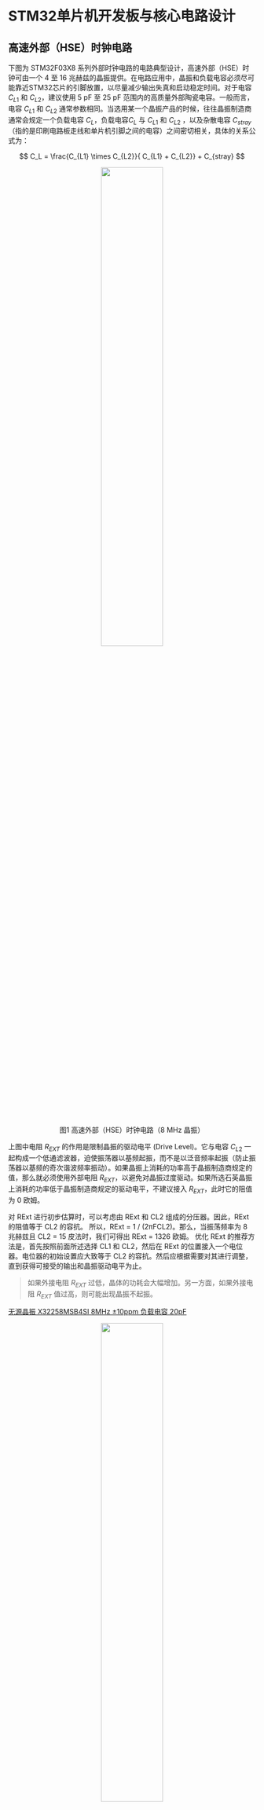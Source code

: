 # STM32单片机开发板与核心电路设计


## 高速外部（HSE）时钟电路

下图为 STM32F03X8 系列外部时钟电路的电路典型设计，高速外部（HSE）时钟可由一个 4 至 16 兆赫兹的晶振提供。在电路应用中，晶振和负载电容必须尽可能靠近STM32芯片的引脚放置，以尽量减少输出失真和启动稳定时间。对于电容 $C_{L1}$ 和 $C_{L2}$，建议使用 5 pF 至 25 pF 范围内的高质量外部陶瓷电容。一般而言，电容 $C_{L1}$ 和 $C_{L2}$ 通常参数相同。当选用某一个晶振产品的时候，往往晶振制造商通常会规定一个负载电容 $C_{L}$，负载电容$C_{L}$ 与 $C_{L1}$ 和 $C_{L2}$ ，以及杂散电容 $C_{stray}$ （指的是印刷电路板走线和单片机引脚之间的电容）之间密切相关，具体的关系公式为：

$$
C_L = \frac{C_{L1} \times C_{L2}}{ C_{L1} + C_{L2}} + C_{stray}
$$


<div style="text-align: center;">
    <img src="./_asset/typical_application_with_an_8Mhz_crystal.png" width="50%">
</div>
<center><span>图1</span> 高速外部（HSE）时钟电路（8 MHz 晶振）</center>


上图中电阻 $R_{EXT}$ 的作用是限制晶振的驱动电平 (Drive Level)。它与电容 $C_{L2}$ 一起构成一个低通滤波器，迫使振荡器以基频起振，而不是以泛音频率起振（防止振荡器以基频的奇次谐波频率振动）。如果晶振上消耗的功率高于晶振制造商规定的值，那么就必须使用外部电阻 $R_{EXT}$，以避免对晶振过度驱动。如果所选石英晶振上消耗的功率低于晶振制造商规定的驱动电平，不建议接入 $R_{EXT}$，此时它的阻值为 0 欧姆。

对 RExt 进行初步估算时，可以考虑由 RExt 和 CL2 组成的分压器。因此，RExt 的阻值等于 CL2 的容抗。
所以，RExt = 1 / (2πFCL2)。那么，当振荡频率为 8 兆赫兹且 CL2 = 15 皮法时，我们可得出 RExt = 1326 欧姆。
优化 RExt 的推荐方法是，首先按照前面所述选择 CL1 和 CL2，然后在 RExt 的位置接入一个电位器。电位器的初始设置应大致等于 CL2 的容抗。然后应根据需要对其进行调整，直到获得可接受的输出和晶振驱动电平为止。



> 如果外接电阻 $R_{EXT}$ 过低，晶体的功耗会大幅增加。另一方面，如果外接电阻 $R_{EXT}$ 值过高，则可能出现晶振不起振。

[无源晶振 X32258MSB4SI 8MHz ±10ppm 负载电容	20pF](https://item.szlcsc.com/2777871.html?spm=sc.ols.yqj.it-45___sc.hm.hd.dd&lcsc_vid=EQVdAgAFFFMLUAIFTgULUFdWQVELVlVQT1QLVwFeElgxVlNSQVFXV1BWRFhfUTtW)


<div style="text-align: center;">
    <img src="./_asset/HSE_oscillator_characteristics.png" width="50%">
</div>
<center><span>图2</span> STM32F103X8系列单片机高速外部（HSE）振荡器特性</center>

<br>
<br>
<br>

<div style="text-align: center;">
    <img src="./_asset/HSE_oscillator_product_spec.png" width="50%">
</div>
<center><span>图3</span> 8MHz 无源晶振 X32258MSB4SI 产品参数 </center>


从理论上讲，为了使得晶体振荡器起振并达到稳定状态，振荡器（晶振）电路必须提供足够的增益，以补偿环路损耗，并为振荡的建立提供能量。当振荡变得稳定时，提供给振荡器的功率与它在环路中耗散的功率是相等的。实际上，由于无源元器件参数值存在公差，且这些元件值依赖于环境参数（如温度），振荡器增益与振荡环路临界增益之间的比值不能仅仅略大于 1。否则会导致振荡器的启动时间过长，甚至会使振荡器无法启动。在 STM32F103x8 系列单片机参数手册中，振荡器跨导参数 $g_m$ 一般会直接给出，为了使得外部时钟晶振能够快速起振并达到稳定状态，通常需要增益裕度比 $gain_{margin}$ 大于 5。增益裕度比 $gain_{margin}$ 的定义为：

$$
gain_{margin} = {g_m} / {g_{mcrit}}
$$

其中：
- $g_m$ 是 STM32F103x8 数据手册中指定的振荡器跨导，如图2所示，高速外部（HSE）振荡器的跨导最小为 25 mA/V。
- $g_{mcrit}$ 为维持稳定振荡所需的最小跨导。$g_{mcrit}$ 是根据振荡环路中无源元件的参数计算得出的，具体计算方式为：$g_{mcrit} = 4 \times R_{ESR} \times (2 \pi f)^2 \times (C_0 + C_L)^2$


已知 $R_{ESR} = 150~\Omega$，$f = 8 \times 10^6$ Hz，$C_0 = 3 \times 10^{-12}$ F，$C_L = 20 \times 10^{-12}$ F，其振荡回路最大临界跨导参数（oscillation loop maximum critical transconductance parameter）$g_{mcrit}$ 的计算方式可以参考 [Guidelines for oscillator design on STM8AF/AL/S
 and STM32 MCUs/MPUs](https://www.st.com/resource/en/application_note/an2867-guidelines-for-oscillator-design-on-stm8afals-and-stm32-mcusmpus-stmicroelectronics.pdf), $g_{mcrit} = 4 \times R_{ESR} \times (2 \pi f)^2 \times (C_0 + C_L)^2 = 0.801947$ mA/V，$gain_{margin} = {g_m} / {g_{mcrit}} = 25 / 0.801947 = 31.174 \gg 5$。因此从理论层面选择上述的晶振可以快速起振。





## 低速外部（LSE）时钟电路



低速外部（LSE）时钟可由一个 32.768 千赫兹的晶体 / 陶瓷谐振器振荡器提供。在实际应用中，为了缩短扭转时间和启动稳定时间，谐振器和负载电容必须尽可能靠近振荡器引脚放置。有关谐振器特性（频率、封装、精度）的更多详细信息，请咨询晶体谐振器制造商。

对于电容 $C_{L1}$ 和 $C_{L2}$，建议使用 5 pF 至 15 pF 范围内的高质量外部陶瓷电容

<div style="text-align: center;">
<img src="./_asset/typical_application_with_an_32_768Khz_crystal.png" width="50%">
</div>
<center><span>图4</span> 低速外部（LSE）时钟电路（32.768KHz 晶振）</center>


**杂散电容 $C_{stray}$ 的典型大小在 2-7 pF 左右**。
为了避免 $C_{L1}$ 和 $C_{L2}$ 超过 STM32F103x8 芯片手册上推荐的最大值 15 pF，强烈建议使用负载电容 $C_L \leq 7 $ pF 的晶振。

开发板中我们选用
[无源晶振 XKXEL89CJI-SUAYLC-32.768K ±20ppm 负载电容 7pF](https://item.szlcsc.com/8628147.html?fromZone=s_s__%2522XKXEL89CJI%2522&spm=sc.gb.xh1.zy.n___sc.gb.hd.ss&lcsc_vid=RgVaAwBWRFAKBlUDQgBYUFIATwUNVQYHEVdZBgYHQwUxVlNSQVBeVFNVR1FaVDsOAxUeFF5JWBYZEEoVDQ0NFAdIFA4DSA%3D%3D) 作为低速外部（LSE）时钟晶振，杂散电容 $C_{stray}$ 我们默认为手册中典型值的中间值，即 $(2+7)/2 = 4.5$ pF， 其对应的电容 $C_{L1}$ 和 $C_{L2}$ 为 5 pF。

<div style="text-align: center;">
    <img src="./_asset/LSE_oscillator_characteristics.png" width="50%">
</div>
<center><span>图5</span> 低速外部（LSE）振荡器特性</center>

<br>
<br>
<br>

<div style="text-align: center;">
    <img src="./_asset/LSE_oscillator_product_spec.png" width="50%">
</div>
<center><span>图6</span> 32.768kHz 无源晶振产品参数 </center>


从图5可以查阅到 STM32F103x8 系列单片机低速外部振荡器驱动电流最大为 $1.4 \mu A$，从图6我们选择的 32.768kHz 无源晶振产品手册中可查阅到其等效串联电阻最大阻值为 $70 K\Omega$，则消耗在晶振上的功率为 $(1.4 \times 10^-6)^2 \times 70000 = 1.37 \times 10^{-1} W = 0.1372 \mu W$，其远小于我们选择的 32.768kHz 无源晶振产品手册中所示的最大激励电平（Level of Drive）$1.0 \mu W$，因此我们不需要在低速外部（LSE）时钟电路中串联类似于图1中的外部电阻$R_{EXT}$。



## STM32F103x8 系列单片机 RESET电路

STM32F103x8 系列单片机手册中推荐的 NRST 引脚保护措施如下图所示：

<div style="text-align: center;">
    <img src="./_asset/External_reset_circuit.png" width="50%">
</div>
<center><span>图7</span> 外部 RESET 电路 </center>




## 3.3V电源电路

<div style="text-align: center;">
    <img src="./_asset/AP2112_3v3_LDO_circuit.png" width="50%">
</div>
<center><span>图8</span> AP2112 线性稳压器典型应用电路</center>

<br>
<br>
<br>

<div style="text-align: center;">
    <img src="./_asset/AP2112_3v3_LDP_pins_spec.png" width="50%">
</div>
<center><span>图9</span> AP2112 线性稳压器PIN角使用说明 </center>

[DIODES(美台) AP2112K-3.3TRG1 输入6V 输出3.3V 600mA](https://item.szlcsc.com/52131.html?spm=sc.ols.yqj.it2-3___sc.gb.hd.dd&lcsc_vid=RgVaAwBWRFAKBlUDQgBYUFIATwUNVQYHEVdZBgYHQwUxVlNSQVBfUlRTQ1BdUzsOAxUeFF5JWBYZEEoVDQ0NFAdIFA4DSA%3D%3D)



- 5V 供电滤波电容：
  - $47 \mu$F
  - $10 \mu$F
  - $100$nF


- 3.3V 供电滤波电容：
  - $47 \mu$F
  - $22 \mu$F
  - $10 \mu$F
  - $100$nF


## Type-C电路

一个传统的 USB2.0 设备需要通过在 CC 线和地之间连接一个下拉电阻 $Rd$ 来将自身呈现为一个下行端口设备（UFP）。在此假定需要传统 USB2.0 设备的最大电流，因此无需监控 CC 线。由于插头是可正反插的，在将两对数据差分线（DP/DN）连接到 STM32 设备之前，这两对数据差分线需要尽可能靠近插座相互连接。

[Introduction to USB Type-C® Power Delivery for STM32 MCUs and MPUs - Application note](https://www.st.com/resource/en/application_note/an5225-introduction-to-usb-typec-power-delivery-for-stm32-mcus-and-mpus-stmicroelectronics.pdf)


<div style="text-align: center;">
    <img src="./_asset/Legacy_device_using_USB_Type_C_receptacle.png" width="50%">
</div>
<center><span>图9</span> AP2112 线性稳压器PIN角使用说明 </center>



- VBUS 线：这是 USB Type-C 中的主要电源线。默认的 VBUS 电压为 5 伏，这与先前的 USB 标准一致。然而，支持功率传输（PD）的 USB Type-C 允许协商 VBUS 上更高的电压，范围从 5 伏到 20 伏，电流最高可达 5 安，从而能够实现高达 100 瓦的功率传输。在不支持功率传输（PD）的情况下，VBUS 保持在 5 伏，最大电流由 CC 引脚上的上拉电阻设置决定（通常为 500 毫安至 3 安） 。


- D+ 和 D- 线：这些是用于数据传输的 USB 2.0 差分数据线。它们不像电源线那样承载固定电压；相反，它们承载用于数据通信的差分信号电压。D+ 和 D- 上的电压电平取决于 USB 信号标准（例如，高速信号时 USB 2.0 的信号电平约为 3.3 伏），但它们不是电源线。



[kinghelm(金航标) KH-TYPE-C-16P Type-C 母 卧贴 C709357](https://item.szlcsc.com/747093.html?spm=sc.ols.yqj.it-16___sc.gb.hd.dd&lcsc_vid=RgVaAwBWRFAKBlUDQgBYUFIATwUNVQYHEVdZBgYHQwUxVlNSQVBfUlRTQ1BdUzsOAxUeFF5JWBYZEEoVDQ0NFAdIFA4DSA%3D%3D)



对于 USB 2.0 差分数据线 D+ 和 D-，建议分别连接一个 [TECH PUBLIC(台舟) ESD二极管 BV05C C2841841](https://item.szlcsc.com/3025266.html?fromZone=s_s__%2522BV05C%2522&spm=sc.gb.xh2.zy.n&lcsc_vid=QVVdUlBUQ1YLAVEFTlhbUAZUElhaV1NSFgRcAwZeQ1IxVlNSQVBZVFVQQlJdVDsOAxUeFF5JWAgaAglIBBsCBBcFWQIBCks%3D) 到地，来进行静电浪涌保护。它在25摄氏度时候的电气参数如下图所示：


<div style="text-align: center;">
    <img src="./_asset/TVS_BV05C.png" width="50%">
</div>
<center><span>图9</span> AP2112 线性稳压器PIN角使用说明 </center>


- Reverse stand - off voltage（反向截止电压）：表示 TVS 二极管在正常工作状态下，能够承受的最大反向电压。当反向电压低于此值时，TVS 二极管处于截止状态，只有极小的反向漏电流通过，相当于一个高阻元件，对电路正常工作几乎没有影响。例如，对于 TVS - BV05C，其反向截止电压可能是一个特定的数值，如 5V 左右，这意味着在电路中，只要施加在 TVS 二极管两端的反向电压不超过这个值，它就不会导通，不会对电路产生额外的影响。
- Reverse breakdown voltage（反向击穿电压）：当 TVS 二极管两端的反向电压超过反向截止电压并达到反向击穿电压时，TVS 二极管会发生雪崩击穿或齐纳击穿现象，从而进入导通状态。此时，二极管的电阻急剧减小，能够通过较大的电流，以限制电压的进一步升高，起到保护电路的作用。对于 TVS - BV05C，其反向击穿电压是一个关键的参数，它决定了 TVS 二极管在什么电压条件下开始发挥保护作用。一般来说，反向击穿电压会略高于反向截止电压，例如可能是 6V 左右，但具体数值会根据器件的规格和制造工艺有所不同
- Clamping voltage（钳位电压）：在 TVS 二极管导通后，它能够将两端的电压限制在一个特定的数值，这个数值就是钳位电压。当电路中出现瞬态过电压时，TVS 二极管迅速导通，通过吸收过电压产生的能量，将电压钳位在一个相对较低的水平，以保护电路中的其他敏感元件免受过高电压的损坏。对于 TVS - BV05C，在规定的测试条件下，当它承受一定的瞬态电流时，其两端的电压会被钳位在一个特定的数值，如 8V 左右，这个数值要低于被保护电路中元件所能承受的最大电压，从而确保电路的安全。



对于 VBUS 电源而言，同样需要考虑静电和浪涌保护，所以也建议连接一个[TECH PUBLIC(台舟) ESD二极管 BV05C C2841841](https://item.szlcsc.com/3025266.html?fromZone=s_s__%2522BV05C%2522&spm=sc.gb.xh2.zy.n&lcsc_vid=QVVdUlBUQ1YLAVEFTlhbUAZUElhaV1NSFgRcAwZeQ1IxVlNSQVBZVFVQQlJdVDsOAxUeFF5JWAgaAglIBBsCBBcFWQIBCks%3D) 到地。



## USB转TTL串口电路
TTL 通常指晶体管 - 晶体管逻辑（Transistor - Transistor Logic），是一种广泛应用于数字电路中的逻辑电平标准。在 TTL 电路中，通常使用 5V 电源，高电平一般被定义为大于 2.4V，低电平则小于 0.8V。TTL 逻辑门电路具有速度快、抗干扰能力较强等特点，被广泛用于各种数字系统中，如计算机的 CPU、存储器以及各种数字接口电路等。


<div style="text-align: center;">
    <img src="./_asset/CH343G_USB_to_TTL_typical_circuit.png" width="50%">
</div>
<center><span>图12</span> 基于 CH343G 实现USB转TTL串口典型电路应用 </center>

[WCH(南京沁恒) CH343G USB转高速串口芯片CH343G](https://item.szlcsc.com/3034092.html?fromZone=s_s__%2522CH343%2522&spm=sc.gb.xh2.zy.n___sc.gb.hd.ss&lcsc_vid=RgVaAwBWRFAKBlUDQgBYUFIATwUNVQYHEVdZBgYHQwUxVlNSQVBfUlZWQ1VbVDsOAxUeFF5JWAgaAglIBBsCBBcFWQIBCks%3D)



## 防逆流保护电路

> [Understanding an 'ideal' diode made from a p-channel MOSFET and PNP transistors](https://electronics.stackexchange.com/questions/223935/understanding-an-ideal-diode-made-from-a-p-channel-mosfet-and-pnp-transistors)

**定义**：正向电压为零且仅允许电流沿一个方向流动的二极管称为理想二极管。

普通二极管的正向压降为0.6V到0.7V，肖特基二极管的压降为0.3V，肖特基二极管虽然正向压降较低，但反向漏电流大。而理想二极管由低内阻的MOSFET（例如2mΩ）构成，当MOSFET导通时，可以实现极低的正向导通压降，如负载电流为10A时，其正向导通压降为20mV，与肖特基二极管相比，导通损耗降低了95%以上，而且MOSFET的反向漏电流比肖特基二极管要小，也降低了反向状态下的漏电损耗。可以明显看出采用理想二极管的方案提供了更低的正向压降，提高了电源系统的效率。


<div style="text-align: center;">
    <img src="./_asset/ideal_diode_example.png" width="20%">
</div>
<center><span>图12</span> 基于一个 P沟道 MOSFET 和 两个 PNP 晶体管构建的理想二极管  </center>

上图原理如下：
- 如果左侧电压低于右侧，电阻 R2 以及左侧 PNP 晶体管将对右侧 PNP 晶体管的基极产生负偏压，从而将 PMOS 栅极电压推至右侧输出的电压；关闭场效应晶体管的沟道和体二极管也将阻断。
- 如果左侧电压高于右侧，则左侧晶体管的 b-e 结将起到二极管的作用，将右侧晶体管的基极拉高到足以关闭的程度，使 R3 将栅极拉低，从而打开 PMOS 晶体管。最初，右侧输出电压开始由体二极管供电，但很快通道的低导通电阻就会接替，导致极低的压降。


> References:
> 1. https://www.microfarad.de/blog/the-ideal-diode/
> 2. https://everycircuit.com/circuit/5765614996291584/close-to-ideal-diode----p-mosfet-p-bjt
> 3. https://www.electronicsforu.com/electronics-projects/simulate-mosfet-based-ideal-diode

如何基于 PMOS 和 PNP 晶体管搭建一个理想二极管，可以参考 [DIODES(美台) DZDH0401DW-7 理想二极管控制器 C3235552](https://item.szlcsc.com/3798573.html?fromZone=s_s__%2522%25E7%2590%2586%25E6%2583%25B3%25E4%25BA%258C%25E6%259E%2581%25E7%25AE%25A1%2522&spm=sc.gb.xh1.zy.n&lcsc_vid=QVVdUlBUQ1YLAVEFTlhbUAZUElhaV1NSFgRcAwZeQ1IxVlNSQVBXUVNXTllbUzsOAxUeFF5JWBYZEEoVDQ0NFAdIFA4DSA%3D%3D)



## I2C与AHT30温湿度测量电路

<div style="text-align: center;">
    <img src="./_asset/AHT30_typical_circuit.png" width="50%">
</div>
<center><span>图XX</span> AHT30 温湿度传感器典型电路应用 </center>


传感器刚上电时，MCU优先给VDD供电，5ms后才可以设置SCL和SDA高电平。传感器的VDD需加上RC滤波电路，如图中的 $R_1$ 和 $C_1$。**为了提高传感器的可靠性能，电路板在layout时应避免在传感器底部布线或覆铜设计**。如果SCL和SDA信号线相互平行并且非常接近，有可能导致信号串扰和通讯失败。解决方法是在两个信号线之间放置VDD或GND，将信号线隔开，和使用屏蔽电缆。此外，降低SCL频率也可能提高信号传输的完整性。



## SPI与OLED显示屏电路

- Type: `Boolean`
- Default: `false`

Scrolls to the top of the screen when the route is changed.

```js
window.$docsify = {
  auto2top: true,
};
```


## 霍尔开关与磁感应电路 

[UHE4913G-AE3-R 霍尔效应开关 C86815](https://item.szlcsc.com/87992.html?fromZone=s_s__%2522UHE4913%2522&spm=sc.gb.xh1.zy.n&lcsc_vid=QlNXUgECQFYIV1wERABbUAZXE1cPAlZRQQVcBAcDEgAxVlNSQFBeVVBfQVRaUzsOAxUeFF5JWAgaAglIBBsCBBcFWQIBCks%3D)



<div style="text-align: center;">
    <img src="./_asset/Hall_switch.png" width="50%">
</div>
<center><span>图XX</span> 霍尔开关典型电路应用 </center>



## RGB LED 点灯

[RS-3535MWAR C110402](https://item.szlcsc.com/111625.html?fromZone=s_s__%2522RGB%2520LED%2522&spm=sc.gb.xh1.zy.n___sc.gb.hd.ss&lcsc_vid=FFgIVFMFEQNbAgZVRFYPXwAEQgBcAlcCQVMIUldRFQQxVlNSQFFdV1JfRlFZVTsOAxUeFF5JWBYZEEoVDQ0NFAdIFA4DSA%3D%3D)


<div style="text-align: center;">
    <img src="./_asset/RGB_LED_Spec.png" width="50%">
</div>
<center><span>图XX</span> RGB LED 数据手册 </center>

如果是 3.3V 供电，则需要串联电阻如下：
- R：$(3.3 - 2.0) / 0.02 = 65 \Omega$
- G：$(3.3 - 2.9) / 0.02 = 20 \Omega$
- B：$(3.3 - 2.9) / 0.02 = 20 \Omega$


[0603WAF200JT5E 20Ω 厚膜电阻 C22950](https://item.szlcsc.com/23677.html?fromZone=l_c__%2522catalog%2522&spm=sc.cid.xh1.zy.n___sc.hm.hd.ca1.2-1&lcsc_vid=FFgIVFMFEQNbAgZVRFYPXwAEQgBcAlcCQVMIUldRFQQxVlNSQFBeU1dXQFlfVzsOAxUeFF5JWBYZEEoVDQ0NFAdIFA4DSA%3D%3D)

[0603WAF649JT5E 64.9Ω ±1% 100mW 厚膜电阻 C23224](https://item.szlcsc.com/23951.html?fromZone=l_c__%2522catalog%2522&spm=sc.cid.xh4.zy.n___sc.hm.hd.ca1.2-1&lcsc_vid=FFgIVFMFEQNbAgZVRFYPXwAEQgBcAlcCQVMIUldRFQQxVlNSQFBeU1dXQFlfVzsOAxUeFF5JWBYZEEoVDQ0NFAdIFA4DSA%3D%3D)

## LED灯组电路

STM32是3.3V供电芯片，输出Push-Pull模式只有3.3V，WS2812采用5V供电，输入Vih为0.7*5=3.5V高于3.3V，所以STM32连接WS2812时要采用有FT耐5V电压的管脚，**采用Open-drain的输出方式，并外部上拉1K电阻**，实现与第一个WS2812的DI的连接，对于后面级联的WS2812，由前一级DO驱动5V信号输出，直接DO连接DI即可。


<div style="text-align: center;">
    <img src="./_asset/WS2812_example.png" width="50%">
</div>
<center><span>图XX</span> AHT30 温湿度传感器典型电路应用 </center>

> Reference: https://blog.csdn.net/hwytree/article/details/127484469

## 无源蜂鸣器电路

电磁蜂鸣器和一些压电蜂鸣器一样，都内置有振荡器。每种类型的无源蜂鸣器都有不同的名称，比如 “换能器、蜂鸣器元件、压电弯曲片”，并且它们具有一定的频率响应范围，可以由外部驱动。通常情况下，它在反馈振荡器中以自身的共振频率被驱动。

所有类型的电磁蜂鸣器（有源或无源）都需要一个续流二极管、或者一个分流电阻，或者一个齐纳二极管，以防止反激电压超过有源开关的击穿电压。

> 无源蜂鸣器的反激电压，它是指在无源蜂鸣器工作过程中，当驱动电流突然中断时，由于蜂鸣器内部的电感特性，会产生一个与原电流方向相反的感应电动势，这个感应电动势所形成的电压就是反激电压。无源蜂鸣器中的线圈在通电时会储存磁场能量，当电流突然被切断，磁场能量需要释放，就会产生反激电压。这个电压通常会高于电源电压，如果不加以抑制，可能会超过电路中其他元件（如驱动芯片、开关管等）的耐压值，从而损坏这些元件，干扰电路的正常工作，甚至可能引发安全问题。因此，通常需要在电路中采取一些措施，如添加续流二极管、分流电阻或齐纳二极管等来限制反激电压，保护电路元件。



控制无源蜂鸣器的 PWM 方波信号频率通常在200Hz - 20kHz之间。以下是不同频率范围的特点及应用场景：
- 200Hz - 1kHz：此低频段可使蜂鸣器发出低沉、柔和的声音，常用于一些需要低调提示音的场合，如电子设备的轻微提示或某些工业设备的状态反馈，不会引起过度注意。
- 1kHz - 5kHz：这是较为常用的频率范围，蜂鸣器发出的声音清晰、响亮，能有效引起人们的注意，适用于大多数常见的提示场景，如闹钟、门铃、设备故障报警等。
- 5kHz - 20kHz：在这个高频段，蜂鸣器发出的声音较为尖锐、刺耳，一般用于特殊的报警或紧急提示场景，如火灾报警、防盗报警等，能够产生强烈的警示效果。


电容对于高频信号具有较好的导通特性，在理想情况下，$2.2μ$F 的电容可以通过从直流（0Hz）到非常高频率的信号。根据电容的容抗公式 $X_c = \frac{1}{2\pi fC}，其中 $X_c$ 是容抗，$f$ 是信号频率，$C$ 是电容值，频率越高，容抗越小，信号越容易通过。假设 PWM 信号的频率为 1kHz，则对应的 $$X_c = 1/(2 * 3.14159 * 1000 * 2.2 * 10^{-6}) = 72.37\Omega$$

蜂鸣器选型为：[无源蜂鸣器QMB-09B-03](https://item.szlcsc.com/97460.html?fromZone=s_s__%2522QMB-09B-03%2522&spm=sc.gb.xh1.zy.n&lcsc_vid=QVVdUlBUQ1YLAVEFTlhbUAZUElhaV1NSFgRcAwZeQ1IxVlNSQVJcU1FQT1FdVTsOAxUeFF5JWAgaAglIBBsCBBcFWQIBCks%3D)

二极管选型为：[宏嘉诚 1N4148W](https://item.szlcsc.com/8397140.html?spm=sc.ols.yqj.it-27___sc.gb.hd.dd&lcsc_vid=QVVdUlBUQ1YLAVEFTlhbUAZUElhaV1NSFgRcAwZeQ1IxVlNSQVJcU1FQT1FdVTsOAxUeFF5JWAgaAglIBBsCBBcFWQIBCks%3D)

<div style="text-align: center;">
    <img src="./_asset/buzzer.jpg" width="40%">
</div>
<center><span>图XX</span> AHT30 温湿度传感器典型电路应用 </center>



## 继电器控制电路


继电器 NPN 三极管基极串联 $470 \Omega$ 的电阻，

续流二极管采用 [Slkor(萨科微) FR107](https://item.szlcsc.com/2883094.html?spm=sc.ols.yqj.it-31___sc.ols.hd.dd&lcsc_vid=QVVdUlBUQ1YLAVEFTlhbUAZUElhaV1NSFgRcAwZeQ1IxVlNSQVVcUFRURlBZUjsOAxUeFF5JWBYZEEoBGA4JCwFIFA4DSA%3D%3D)


继电器采用的是 [松乐 蓝色 SRD-05VDC-SL-C](https://item.szlcsc.com/36422.html?fromZone=s_s__%2522SRD-05VDC-SL-C%2522&spm=sc.gb.xh1.zy.n&lcsc_vid=TgALVVUHRVlfBF0EQwIKXlBQQVVfBl1eT1cNVFIFQgAxVlNSQVVcUFVXR1dYXjsOAxUeFF5JWAgaAglIBBsCBBcFWQIBCks%3D)


<div style="text-align: center;">
    <img src="./_asset/Relay_circuit.png" width="40%">
</div>
<center><span>图XX</span> 继电器控制典型电路应用 </center>



## 旋转编码器电路

[ALPSALPINE(阿尔卑斯阿尔派) EC11E15244B2](https://item.szlcsc.com/476834.html?fromZone=s_s__%2522EC11%2522&spm=sc.gb.xh1.zy.n___sc.gb.hd.ss&lcsc_vid=FQULXwVRQQMLBgAFE1YPVlRWFAcPVwBeTlZeUlRUFVkxVlNSQVVfVlxUT1RYUjtW)



MCU 通常在 3.3 伏或更低的电压下运行。然而，它们可能需要与工作在 5 伏逻辑电平的设备进行接口连接。5 伏耐压引脚的设计目的是在处理这些较高的输入电压时，不会汲取过大的电流，也不会对微控制器造成潜在的损坏。

<div style="text-align: center;">
    <img src="./_asset/MCU_FT.png" width="50%">
</div>
<center><span>图XX</span> AHT30 温湿度传感器典型电路应用 </center>


PB15 上接一个10K的上拉电阻，上拉电阻接 5V 电压。 PA8，PA9 都是接 10K 的电阻然后接 5V的电压，因为旋转编码器的额定工作电压需要为 5V，并联的电容均为 100nF。

> Reference: https://blog.csdn.net/Soar_Y/article/details/132896557


## 按键电路

3.3V 都上拉一个10K欧姆的电阻。

按键选择 [6.1*3.65*2.5mm 立贴 轻触开关 贴片 塑胶按钮红头 C412368](https://item.szlcsc.com/404080.html?fromZone=s_s__%2522C412368%2522&spm=sc.gb.xh1.zy.n___sc.gb.hd.ss&c=&lcsc_vid=QlNXUgECQFYIV1wERABbUAZXE1cPAlZRQQVcBAcDEgAxVlNSQFFXXlZXQ1JaVTtW)


C398053

<div style="text-align: center;">
    <img src="./_asset/Key_circuit.png" width="30%">
</div>
<center><span>图XX</span> 轻触按键电路 </center>


## BOOT 电路

<div style="text-align: center;">
    <img src="./_asset/BOOT_Circuit.png" width="50%">
</div>
<center><span>图XX</span> STM32 Boot电路 </center>

> Reference: [Boot configuration](https://www.st.com/content/ccc/resource/technical/document/application_note/6c/a3/24/49/a5/d4/4a/db/CD00164185.pdf/files/CD00164185.pdf/jcr:content/translations/en.CD00164185.pdf)



## 惯性测量单元（IMU）

传感器选型：[六轴陀螺仪 QST(上海矽睿) QMI8658A C3021082](https://item.szlcsc.com/3544058.html?fromZone=s_s__%2522QMI8658%2522&spm=sc.gb.xh1.zy.n___sc.gb.hd.ss&lcsc_vid=FFgIVFMFEQNbAgZVRFYPXwAEQgBcAlcCQVMIUldRFQQxVlNSQFBeU1dXQFlfVzsOAxUeFF5JWBYZEEoVDQ0NFAdIFA4DSA%3D%3D)






## NPN 三极管

- 截止状态
发射结未正向偏置，即 $U_{BE} = U_B - U_E < 0.7 V$，基极电流几乎为零，集电极电流也为零，三极管相当于断路。集电极-发射极间电压接近电源电压，三极管不导通。


- 放大状态
发射结正向偏置，即 $U_{BE} = U_B - U_E \ge 0.7 V$，集电结反向偏置，即 $U_{BC} = U_B - U_C < 0 V$，基极电流 $I_B$ 控制集电极电流 $I_C$，满足 $I_C = β * I_B$，三极管工作在线性放大区，集电极电压介于饱和电压和电源电压之间。


- 饱和状态
发射结正向偏置，即 $U_{BE} = U_B - U_E \ge 0.7 V$，集电结正向偏置，即 $U_{BC} = U_B - U_C \ge 0 V$，基极电流 $I_B$ 较大，集电极电流 $I_C$ 达到最大，$I_C$ 不再随 $I_B$ 增加而增加，集电极-发射极电压  $U_{CE}$ 降至约0.1~0.3V，三极管相当于开关闭合

<div style="text-align: center;">
<video src="./_videos/NPN.mp4" controls="controls" height="800">
</div>

